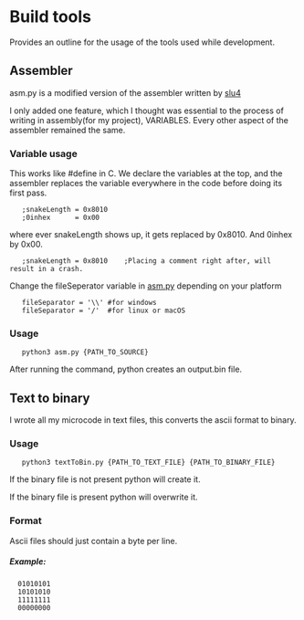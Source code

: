 # Build tools
Provides an outline for the usage of the tools used while development.

## Assembler
asm.py is a modified version of the assembler written by [slu4](https://github.com/slu4coder/Minimal-UART-CPU-System)

I only added one feature, which I thought was essential to the process of writing in assembly(for my project), VARIABLES. Every other aspect of the assembler remained the same. 

 ### Variable usage
 This works like #define in C. We declare the variables at the top, and  the assembler replaces the variable everywhere in the code before doing  its first pass.
 
 ```
    ;snakeLength = 0x8010
    ;0inhex      = 0x00
  ```
  where ever snakeLength shows up, it gets replaced by 0x8010. And 0inhex by 0x00.
 
```
   ;snakeLength = 0x8010    ;Placing a comment right after, will result in a crash.
 ```
  
 Change the fileSeperator variable in [asm.py]() depending on your platform

```
   fileSeparator = '\\' #for windows
   fileSeparator = '/'  #for linux or macOS
 ```

### Usage
```
   python3 asm.py {PATH_TO_SOURCE}
 ```
 After running the command, python creates an output.bin file.
 
## Text to binary
I wrote all my microcode in text files, this converts the ascii format to binary.

### Usage
```
   python3 textToBin.py {PATH_TO_TEXT_FILE} {PATH_TO_BINARY_FILE}
 ```
 If the binary file is not present python will create it.
 
 If the binary file is present python will overwrite it.
 
 ### Format
 Ascii files should just contain a byte per line.

 ##### Example:
 ```
   01010101
   10101010
   11111111
   00000000
 ```
 

